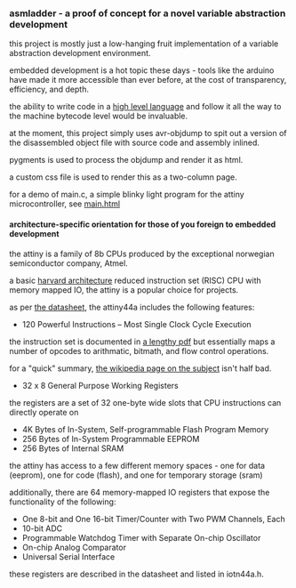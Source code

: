 ### asmladder - a proof of concept for a novel variable abstraction development

this project is mostly just a low-hanging fruit implementation of a variable abstraction development environment.

embedded development is a hot topic these days - tools like the arduino have made it more accessible than ever before, at the cost of transparency, efficiency, and depth.

the ability to write code in a [high level language](https://github.com/languages/CoffeeScript) and follow it all the way to the machine bytecode level would be invaluable.

at the moment, this project simply uses avr-objdump to spit out a version of the disassembled object file with source code and assembly inlined. 

pygments is used to process the objdump and render it as html.

a custom css file is used to render this as a two-column page.

for a demo of main.c, a simple blinky light program for the attiny microcontroller, see [main.html](http://itdaniher.github.com/asmladder/main.html)



#### architecture-specific orientation for those of you foreign to embedded development

the attiny is a family of 8b CPUs produced by the exceptional norwegian semiconductor company, Atmel.

a basic [harvard architecture](http://infocenter.arm.com/help/index.jsp?topic=/com.arm.doc.faqs/ka3839.html) reduced instruction set (RISC)  CPU with memory mapped IO, the attiny is a popular choice for projects.

as per [the datasheet](http://www.atmel.com/Images/doc8183.pdf), the attiny44a includes the following features:

* 120 Powerful Instructions – Most Single Clock Cycle Execution

the instruction set is documented in [a lengthy pdf](http://www.atmel.com/Images/doc0856.pdf) but essentially maps a number of opcodes to arithmatic, bitmath, and flow control operations.

for a "quick" summary, [the wikipedia page on the subject](http://en.wikipedia.org/wiki/AVR_instruction_set) isn't half bad.

* 32 x 8 General Purpose Working Registers

the registers are a set of 32 one-byte wide slots that CPU instructions can directly operate on

* 4K Bytes of In-System, Self-programmable Flash Program Memory
* 256 Bytes of In-System Programmable EEPROM
* 256 Bytes of Internal SRAM

the attiny has access to a few different memory spaces - one for data (eeprom), one for code (flash), and one for temporary storage (sram)

additionally, there are 64 memory-mapped IO registers that expose the functionality of the following:

* One 8-bit and One 16-bit Timer/Counter with Two PWM Channels, Each
* 10-bit ADC
* Programmable Watchdog Timer with Separate On-chip Oscillator
* On-chip Analog Comparator
* Universal Serial Interface

these registers are described in the datasheet and listed in iotn44a.h. 
